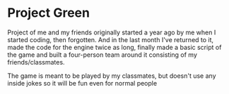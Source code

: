 # Project Green

Project of me and my friends originally started a year ago by me when I started coding, then forgotten. And in the last month I've returned to it, made the code for the engine twice as long, finally made a basic script of the game and built a four-person team around it consisting of my friends/classmates.

The game is meant to be played by my classmates, but doesn't use any inside jokes so it will be fun even for normal people
